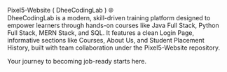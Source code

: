 Pixel5-Website ( DheeCodingLab ) 🌐
<br>
DheeCodingLab is a modern, skill-driven training platform designed to empower learners through hands-on courses like Java Full Stack, Python Full Stack, MERN Stack, and SQL.
It features a clean Login Page, informative sections like Courses, About Us, and Student Placement History, built with team collaboration under the Pixel5-Website repository.

Your journey to becoming job-ready starts here.
